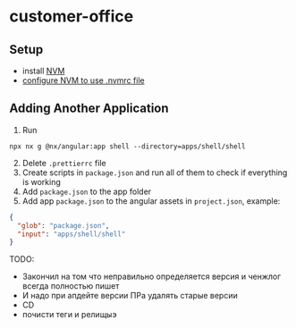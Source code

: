 # customer-office

## Setup

- install [NVM](https://github.com/nvm-sh/nvm)
- [configure NVM to use .nvmrc file](https://github.com/nvm-sh/nvm?tab=readme-ov-file#calling-nvm-use-automatically-in-a-directory-with-a-nvmrc-file)

## Adding Another Application

1. Run

```shell
npx nx g @nx/angular:app shell --directory=apps/shell/shell
```

2. Delete `.prettierrc` file
3. Create scripts in `package.json` and run all of them to check if everything is working
4. Add `package.json` to the app folder
5. Add app `package.json` to the angular assets in `project.json`, example:

```json
{
  "glob": "package.json",
  "input": "apps/shell/shell"
}
```


TODO:
- Закончил на том что неправильно определяется версия и ченжлог всегда полностью пишет
- И надо при апдейте версии ПРа удалять старые версии 
- CD
- почисти теги и релищыэ
